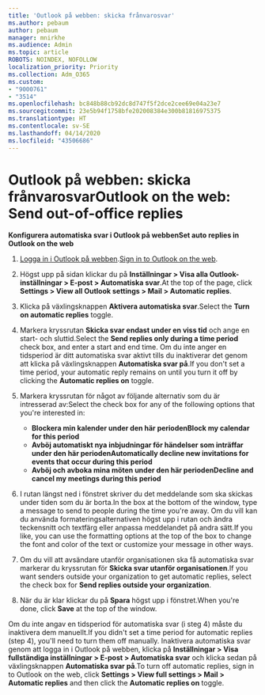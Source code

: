 ```yaml
---
title: 'Outlook på webben: skicka frånvarosvar'
ms.author: pebaum
author: pebaum
manager: mnirkhe
ms.audience: Admin
ms.topic: article
ROBOTS: NOINDEX, NOFOLLOW
localization_priority: Priority
ms.collection: Adm_O365
ms.custom:
- "9000761"
- "3514"
ms.openlocfilehash: bc848b88cb92dc8d747f5f2dce2cee69e04a23e7
ms.sourcegitcommit: 23e5b94f1758bfe202008384e300b81816975375
ms.translationtype: HT
ms.contentlocale: sv-SE
ms.lasthandoff: 04/14/2020
ms.locfileid: "43506686"
---
```

# <a name="outlook-on-the-web-send-out-of-office-replies"></a><span data-ttu-id="6a752-102">Outlook på webben: skicka frånvarosvar</span><span class="sxs-lookup"><span data-stu-id="6a752-102">Outlook on the web: Send out-of-office replies</span></span>

<span data-ttu-id="6a752-103">**Konfigurera automatiska svar i Outlook på webben**</span><span class="sxs-lookup"><span data-stu-id="6a752-103">**Set auto replies in Outlook on the web**</span></span>

1. <span data-ttu-id="6a752-104">[Logga in i Outlook på webben](https://support.office.com/sv-SE/article/how-to-sign-in-to-outlook-on-the-web-763fab4d-0138-4814-b450-37fc286bcb79).</span><span class="sxs-lookup"><span data-stu-id="6a752-104">[Sign in to Outlook on the web](https://support.office.com/sv-SE/article/how-to-sign-in-to-outlook-on-the-web-763fab4d-0138-4814-b450-37fc286bcb79).</span></span>

2. <span data-ttu-id="6a752-105">Högst upp på sidan klickar du på **Inställningar > Visa alla Outlook-inställningar > E-post > Automatiska svar**.</span><span class="sxs-lookup"><span data-stu-id="6a752-105">At the top of the page, click **Settings > View all Outlook settings > Mail > Automatic replies**.</span></span>

3. <span data-ttu-id="6a752-106">Klicka på växlingsknappen **Aktivera automatiska svar**.</span><span class="sxs-lookup"><span data-stu-id="6a752-106">Select the **Turn on automatic replies** toggle.</span></span>

4. <span data-ttu-id="6a752-107">Markera kryssrutan **Skicka svar endast under en viss tid** och ange en start- och sluttid.</span><span class="sxs-lookup"><span data-stu-id="6a752-107">Select the **Send replies only during a time period** check box, and enter a start and end time.</span></span> <span data-ttu-id="6a752-108">Om du inte anger en tidsperiod är ditt automatiska svar aktivt tills du inaktiverar det genom att klicka på växlingsknappen **Automatiska svar på**.</span><span class="sxs-lookup"><span data-stu-id="6a752-108">If you don't set a time period, your automatic reply remains on until you turn it off by clicking the **Automatic replies on** toggle.</span></span>

5. <span data-ttu-id="6a752-109">Markera kryssrutan för något av följande alternativ som du är intresserad av:</span><span class="sxs-lookup"><span data-stu-id="6a752-109">Select the check box for any of the following options that you're interested in:</span></span>
    - <span data-ttu-id="6a752-110">**Blockera min kalender under den här perioden**</span><span class="sxs-lookup"><span data-stu-id="6a752-110">**Block my calendar for this period**</span></span>
    - <span data-ttu-id="6a752-111">**Avböj automatiskt nya inbjudningar för händelser som inträffar under den här perioden**</span><span class="sxs-lookup"><span data-stu-id="6a752-111">**Automatically decline new invitations for events that occur during this period**</span></span>
    - <span data-ttu-id="6a752-112">**Avböj och avboka mina möten under den här perioden**</span><span class="sxs-lookup"><span data-stu-id="6a752-112">**Decline and cancel my meetings during this period**</span></span>

6. <span data-ttu-id="6a752-113">I rutan längst ned i fönstret skriver du det meddelande som ska skickas under tiden som du är borta.</span><span class="sxs-lookup"><span data-stu-id="6a752-113">In the box at the bottom of the window, type a message to send to people during the time you're away.</span></span> <span data-ttu-id="6a752-114">Om du vill kan du använda formateringsalternativen högst upp i rutan och ändra teckensnitt och textfärg eller anpassa meddelandet på andra sätt.</span><span class="sxs-lookup"><span data-stu-id="6a752-114">If you like, you can use the formatting options at the top of the box to change the font and color of the text or customize your message in other ways.</span></span>

7. <span data-ttu-id="6a752-115">Om du vill att avsändare utanför organisationen ska få automatiska svar markerar du kryssrutan för **Skicka svar utanför organisationen**.</span><span class="sxs-lookup"><span data-stu-id="6a752-115">If you want senders outside your organization to get automatic replies, select the check box for **Send replies outside your organization**.</span></span>

8. <span data-ttu-id="6a752-116">När du är klar klickar du på **Spara** högst upp i fönstret.</span><span class="sxs-lookup"><span data-stu-id="6a752-116">When you're done, click **Save** at the top of the window.</span></span>

<span data-ttu-id="6a752-117">Om du inte angav en tidsperiod för automatiska svar (i steg 4) måste du inaktivera dem manuellt.</span><span class="sxs-lookup"><span data-stu-id="6a752-117">If you didn't set a time period for automatic replies (step 4), you'll need to turn them off manually.</span></span> <span data-ttu-id="6a752-118">Inaktivera automatiska svar genom att logga in i Outlook på webben, klicka på **Inställningar > Visa fullständiga inställningar > E-post > Automatiska svar** och klicka sedan på växlingsknappen **Automatiska svar på**.</span><span class="sxs-lookup"><span data-stu-id="6a752-118">To turn off automatic replies, sign in to Outlook on the web, click **Settings > View full settings > Mail > Automatic replies** and then click the **Automatic replies on** toggle.</span></span>

